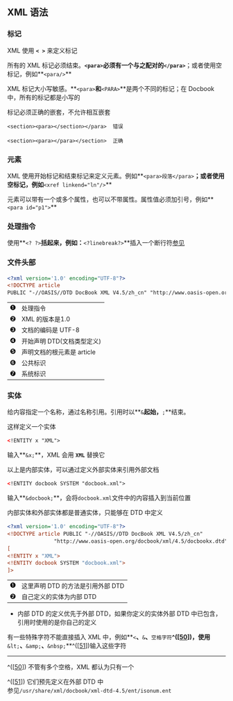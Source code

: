 ## XML 语法

### 标记

XML 使用 **`< >`** 来定义标记

所有的 XML
标记必须结束。**`<para>`**必须有一个与之配对的**`</para>`**；或者使用空标记，例如**`<para/>`**

XML 标记大小写敏感。**`<para>`**和**`<PARA>`**是两个不同的标记；在
Docbook 中，所有的标记都是小写的

标记必须正确的嵌套，不允许相互嵌套

```shell
<section><para></section></para>  错误

<section><para></para></section>  正确  
```

### 元素

XML
使用开始标记和结束标记来定义元素。例如**`<para>段落</para>`**；或者使用空标记，例如**`<xref linkend="ln"/>`**

元素可以带有一个或多个属性，也可以不带属性。属性值必须加引号，例如**`<para id="p1">`**

### 处理指令

使用**`<? ?>`**括起来，例如：**`<?linebreak?>`**插入一个断行符[参见](ch27s22.md#db-linebreak "断行符")

### 文件头部

```xml
<?xml version='1.0' encoding="UTF-8"?>
<!DOCTYPE article
PUBLIC "-//OASIS//DTD DocBook XML V4.5/zh_cn" "http://www.oasis-open.org/docbook/xml/4.5/docbookx.dtd"> 
```

|                                           |                            |
|:------------------------------------------|:---------------------------|
| [![1](images/callouts/1.png)](#docbook09) | 处理指令                   |
| [![2](images/callouts/2.png)](#docbook11) | XML 的版本是1.0            |
| [![3](images/callouts/3.png)](#docbook12) | 文档的编码是 UTF-8         |
| [![4](images/callouts/4.png)](#docbook10) | 开始声明 DTD(文档类型定义) |
| [![5](images/callouts/5.png)](#docbook13) | 声明文档的根元素是 article |
| [![6](images/callouts/6.png)](#docbook15) | 公共标识                   |
| [![7](images/callouts/7.png)](#docbook14) | 系统标识                   |

### 实体

给内容指定一个名称，通过名称引用。引用时以**`&`**起始，**`;`**结束。

这样定义一个实体

```xml
<!ENTITY x "XML">    
```

输入**`&x;`**，XML 会用 **`XML`** 替换它

以上是内部实体，可以通过定义外部实体来引用外部文档

```xml
<!ENTITY docbook SYSTEM "docbook.xml">    
```

输入**`&docbook;`**，会将`docbook.xml`文件中的内容插入到当前位置

内部实体和外部实体都是普通实体，只能够在 DTD 中定义

```xml
<?xml version='1.0' encoding="UTF-8"?>
<!DOCTYPE article PUBLIC "-//OASIS//DTD DocBook XML V4.5/zh_cn"
               "http://www.oasis-open.org/docbook/xml/4.5/docbookx.dtd" 
[
<!ENTITY x "XML">
<!ENTITY docbook SYSTEM "docbook.xml"> 
]>    
```

|                                           |                                   |
|:------------------------------------------|:----------------------------------|
| [![1](images/callouts/1.png)](#docbook21) | 这里声明 DTD 的方法是引用外部 DTD |
| [![2](images/callouts/2.png)](#docbook22) | 自己定义的实体为内部 DTD          |

- 内部 DTD 的定义优先于外部 DTD，如果你定义的实体外部 DTD
  中已包含，引用时使用的是你自己的定义

有一些特殊字符不能直接插入 XML
中，例如**`<`**、**`&`**、**`空格字符`**^(\[[50](#ftn.id3123601)\])，使用**`&lt;`**、**`&amp;`**、**`&nbsp;`**^(\[[51](#ftn.id3123623)\])输入这些字符

---

^(\[[50](#id3123601)\]) 不管有多个空格，XML 都认为只有一个

^(\[[51](#id3123623)\]) 它们预先定义在外部 DTD 中  
参见`/usr/share/xml/docbook/xml-dtd-4.5/ent/isonum.ent`
